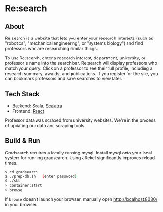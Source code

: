 # Re:search #

## About ##
Re:search is a website that lets you enter your research interests (such as "robotics", "mechanical engineering", or "systems biology") and find professors who are researching similar things.

To use Re:search, enter a research interest, department, university, or professor's name into the search bar. Re:search will display professors who match your query. Click on a professor to see their full profile, including a research summary, awards, and publications. If you register for the site, you can bookmark professors and save searches to view later.

## Tech Stack ##

* Backend: Scala, [Scalatra](www.scalatra.org)
* Frontend: [React](http://facebook.github.io/react/)

Professor data was scraped from university websites. We're in the process of updating our data and scraping tools.

## Build & Run ##
Gradsearch requires a locally running mysql. Install mysql onto your local system for running gradsearch. Using JRebel
significantly improves reload times.

```sh
$ cd gradsearch
$ ./prep-db.sh   (enter password)
$ ./sbt
> container:start
> browse
```

If `browse` doesn't launch your browser, manually open [http://localhost:8080/](http://localhost:8080/) in your browser.
